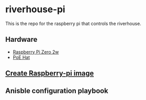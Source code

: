 # riverhouse-pi

This is the repo for the raspberry pi that controls the riverhouse.

## Hardware

* [Raspberry Pi Zero 2w](https://www.raspberrypi.com/products/raspberry-pi-zero-2-w/)
* [PoE Hat](https://www.waveshare.com/wiki/PoE/ETH/USB_HUB_HAT)

## [Create Raspberry-pi image](pi-gen/README.md)

## Anisble configuration playbook
